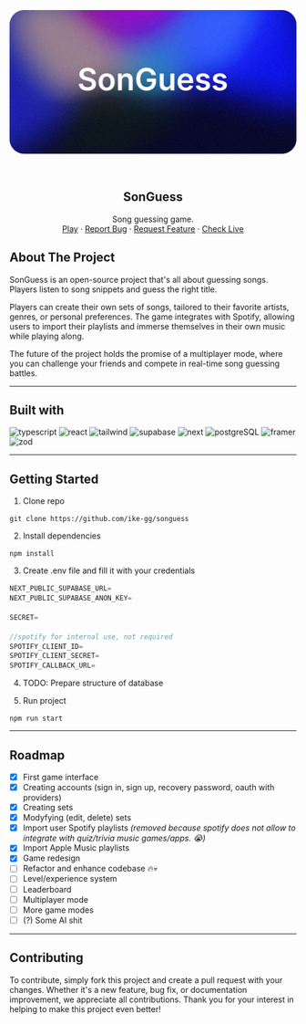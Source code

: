 ![banner](/public/banner.png)

<br />
<div align="center">
  <h2 align="center">SonGuess</h2>

  <p align="center">
    Song guessing game.
    <br />
    <a href="https://songu.es">Play</a>
    ·
    <a href="https://github.com/ike-gg/songuess/issues">Report Bug</a>
    ·
    <a href="https://github.com/ike-gg/songuess/issues">Request Feature</a>
    ·
    <a href="https://songu.es">Check Live</a>
  </p>
</div>

## About The Project

SonGuess is an open-source project that's all about guessing songs. Players listen to song snippets and guess the right title.

Players can create their own sets of songs, tailored to their favorite artists, genres, or personal preferences. The game integrates with Spotify, allowing users to import their playlists and immerse themselves in their own music while playing along.

The future of the project holds the promise of a multiplayer mode, where you can challenge your friends and compete in real-time song guessing battles.

---

## Built with

![typescript](https://img.shields.io/badge/typescript-000000?style=for-the-badge&logo=typescript&logoColor=FFFFFF)
![react](https://img.shields.io/badge/react-000000?style=for-the-badge&logo=react&logoColor=FFFFFF)
![tailwind](https://img.shields.io/badge/tailwind-000000?style=for-the-badge&logo=tailwindcss&logoColor=FFFFFF)
![supabase](https://img.shields.io/badge/supabase-000000?style=for-the-badge&logo=supabase&logoColor=FFFFFF)
![next](https://img.shields.io/badge/next-000000?style=for-the-badge&logo=nextdotjs&logoColor=FFFFFF)
![postgreSQL](https://img.shields.io/badge/postgreSQL-000000?style=for-the-badge&logo=postgreSQL&logoColor=FFFFFF)
![framer](https://img.shields.io/badge/framer%20motion-000000?style=for-the-badge&logo=framer&logoColor=FFFFFF)
![zod](https://img.shields.io/badge/zod-000000?style=for-the-badge&logo=zod&logoColor=FFFFFF)

---

## Getting Started

1. Clone repo

```
git clone https://github.com/ike-gg/songuess
```

2. Install dependencies

```
npm install
```

3. Create .env file and fill it with your credentials

```go
NEXT_PUBLIC_SUPABASE_URL=
NEXT_PUBLIC_SUPABASE_ANON_KEY=

SECRET=

//spotify for internal use, not required
SPOTIFY_CLIENT_ID=
SPOTIFY_CLIENT_SECRET=
SPOTIFY_CALLBACK_URL=
```

4. TODO: Prepare structure of database

5. Run project

```
npm run start
```

---

## Roadmap

- [x] First game interface
- [x] Creating accounts (sign in, sign up, recovery password, oauth with providers)
- [x] Creating sets
- [x] Modyfying (edit, delete) sets
- [x] Import user Spotify playlists _(removed because spotify does not allow to integrate with quiz/trivia music games/apps. 😭)_
- [x] Import Apple Music playlists
- [x] Game redesign
- [ ] Refactor and enhance codebase 🔥💀
- [ ] Level/experience system
- [ ] Leaderboard
- [ ] Multiplayer mode
- [ ] More game modes
- [ ] (?) Some AI shit

---

## Contributing

To contribute, simply fork this project and create a pull request with your changes. Whether it's a new feature, bug fix, or documentation improvement, we appreciate all contributions. Thank you for your interest in helping to make this project even better!
